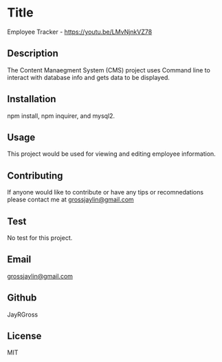 
# Title
Employee Tracker - https://youtu.be/LMvNjnkVZ78
## Description
The Content Manaegment System (CMS) project uses Command line to interact with database info and gets data to be displayed.
## Installation
npm install, npm inquirer, and mysql2.    
## Usage
This project would be used for viewing and editing employee information.
## Contributing
If anyone would like to contribute or have any tips or recomnedations please contact me at grossjaylin@gmail.com
## Test
No test for this project.
## Email
grossjaylin@gmail.com
## Github
JayRGross
## License
MIT
